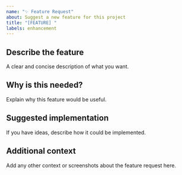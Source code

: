 ```yaml
---
name: "✨ Feature Request"
about: Suggest a new feature for this project
title: "[FEATURE] "
labels: enhancement
---
```


## Describe the feature
A clear and concise description of what you want.

## Why is this needed?
Explain why this feature would be useful.

## Suggested implementation
If you have ideas, describe how it could be implemented.

## Additional context
Add any other context or screenshots about the feature request here.
